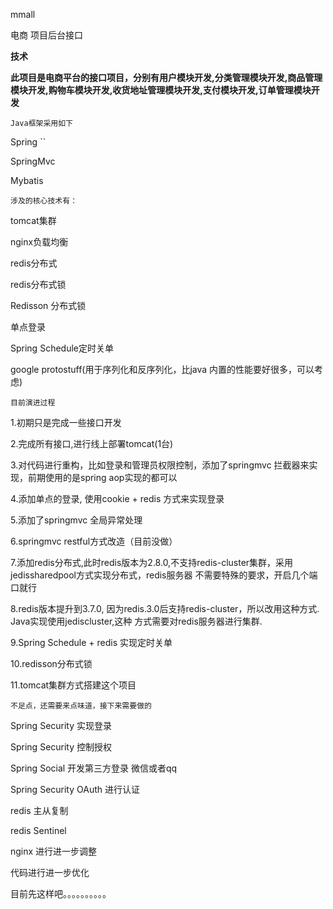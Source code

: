 mmall

电商 项目后台接口

**技术**

**此项目是电商平台的接口项目，分别有用户模块开发,分类管理模块开发,商品管理模块开发,购物车模块开发,收货地址管理模块开发,支付模块开发,订单管理模块开发**

`Java框架采用如下`

Spring ``
 
SpringMvc

Mybatis




`涉及的核心技术有：`

tomcat集群

nginx负载均衡

redis分布式

redis分布式锁

Redisson 分布式锁

单点登录

Spring Schedule定时关单

google protostuff(用于序列化和反序列化，比java 内置的性能要好很多，可以考虑)

`目前演进过程`

1.初期只是完成一些接口开发

2.完成所有接口,进行线上部署tomcat(1台)

3.对代码进行重构，比如登录和管理员权限控制，添加了springmvc 拦截器来实现，前期使用的是spring aop实现的都可以

4.添加单点的登录, 使用cookie + redis 方式来实现登录

5.添加了springmvc 全局异常处理

6.springmvc restful方式改造（目前没做）

7.添加redis分布式,此时redis版本为2.8.0,不支持redis-cluster集群，采用 jedissharedpool方式实现分布式，redis服务器
不需要特殊的要求，开启几个端口就行

8.redis版本提升到3.7.0, 因为redis.3.0后支持redis-cluster，所以改用这种方式. Java实现使用jediscluster,这种
方式需要对redis服务器进行集群.

9.Spring Schedule + redis 实现定时关单

10.redisson分布式锁

11.tomcat集群方式搭建这个项目 



`不足点，还需要来点味道，接下来需要做的`

Spring Security 实现登录

Spring Security 控制授权

Spring Social 开发第三方登录  微信或者qq

Spring Security OAuth 进行认证

redis 主从复制

redis Sentinel

nginx 进行进一步调整

代码进行进一步优化


目前先这样吧。。。。。。。。。。

